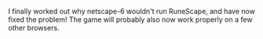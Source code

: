 I finally worked out why netscape-6 wouldn't run RuneScape, and have now fixed the problem! The game will probably also now work properly on a few other browsers.
